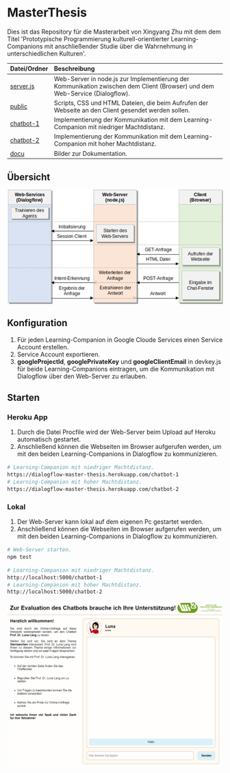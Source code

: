 # MasterThesis

Dies ist das Repository für die Masterarbeit von Xingyang Zhu mit dem dem Titel 'Prototypische Programmierung kulturell-orientierter Learning-Companions mit anschließender Studie über die Wahrnehmung in unterschiedlichen Kulturen'.

| Datei/Ordner | Beschreibung |
|:----------|:--------|
| [server.js](https://github.com/XingyangZhu/MasterThesis/blob/main/server.js) | Web-Server in node.js zur Implementierung der Kommunikation zwischen dem Client (Browser) und dem Web-Service (Dialogflow). |
| [public](https://github.com/XingyangZhu/MasterThesis/tree/main/public) | Scripts, CSS und HTML Dateien, die beim Aufrufen der Webseite an den Client gesendet werden sollen. |
| [chatbot-1](https://github.com/XingyangZhu/MasterThesis/tree/main/chatbot-1) | Implementierung der Kommunikation mit dem Learning-Companion mit niedriger Machtdistanz. |
| [chatbot-2](https://github.com/XingyangZhu/MasterThesis/tree/main/chatbot-2) | Implementierung der Kommunikation mit dem Learning-Companion mit hoher Machtdistanz. |
| [docu](https://github.com/XingyangZhu/MasterThesis/tree/main/docu) | Bilder zur Dokumentation. |

## Übersicht

<div align="center">
    <img
        src="./docu/Code.png">
    </img>
</div>

## Konfiguration

1. Für jeden Learning-Companion in Google Cloude Services einen Service Account erstellen.
2. Service Account exportieren.
3. **googleProjectId**, **googlePrivateKey** und **googleClientEmail** in devkey.js für beide Learning-Companions eintragen, um die Kommunikation mit Dialogflow über den Web-Server zu erlauben.

## Starten

### Heroku App

1. Durch die Datei Procfile wird der Web-Server beim Upload auf Heroku automatisch gestartet.
2. Anschließend können die Webseiten im Browser aufgerufen werden, um mit den beiden Learning-Companions in Dialogflow zu kommunizieren.
```bash
# Learning-Companion mit niedriger Machtdistanz.
https://dialogflow-master-thesis.herokuapp.com/chatbot-1
# Learning-Companion mit hoher Machtdistanz.
https://dialogflow-master-thesis.herokuapp.com/chatbot-2
```

### Lokal

1. Der Web-Server kann lokal auf dem eigenen Pc gestartet werden.
2. Anschließend können die Webseiten im Browser aufgerufen werden, um mit den beiden Learning-Companions in Dialogflow zu kommunizieren.

```bash
# Web-Server starten.
npm test
```
```bash
# Learning-Companion mit niedriger Machtdistanz.
http://localhost:5000/chatbot-1
# Learning-Companion mit hoher Machtdistanz.
http://localhost:5000/chatbot-2
```

<div align="center">
    <img
        src="./docu/Webseite.png">
    </img>
</div>
